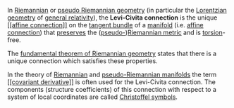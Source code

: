 In [Riemannian](https://en.wikipedia.org/wiki/Riemannian_manifold "Riemannian manifold") or [pseudo Riemannian geometry](https://en.wikipedia.org/wiki/Pseudo-Riemannian_manifold "Pseudo-Riemannian manifold") (in particular the [Lorentzian geometry](https://en.wikipedia.org/wiki/Lorentzian_manifold "Lorentzian manifold") of [general relativity](https://en.wikipedia.org/wiki/General_Relativity "General Relativity")), the **Levi-Civita connection** is the unique [[[affine connection]]](https://en.wikipedia.org/wiki/Affine_connection "[[affine connection]]") on the [tangent bundle](https://en.wikipedia.org/wiki/Tangent_bundle "Tangent bundle") of a [manifold](https://en.wikipedia.org/wiki/Manifold "Manifold") (i.e. [affine connection](https://en.wikipedia.org/wiki/Affine_connection "Affine connection")) that [preserves](https://en.wikipedia.org/wiki/Metric_connection "Metric connection") the ([pseudo-](https://en.wikipedia.org/wiki/Pseudo-Riemannian_manifold "Pseudo-Riemannian manifold"))[Riemannian metric](https://en.wikipedia.org/wiki/Riemannian_metric "Riemannian metric") and is [torsion](https://en.wikipedia.org/wiki/Torsion_(differential_geometry) "Torsion (differential geometry)")\-free.

The [fundamental theorem of Riemannian geometry](https://en.wikipedia.org/wiki/Fundamental_theorem_of_Riemannian_geometry "Fundamental theorem of Riemannian geometry") states that there is a unique connection which satisfies these properties.

In the theory of [Riemannian](https://en.wikipedia.org/wiki/Riemannian_manifold "Riemannian manifold") and [pseudo-Riemannian manifolds](https://en.wikipedia.org/wiki/Pseudo-Riemannian_manifold "Pseudo-Riemannian manifold") the term [[[covariant derivative]]](https://en.wikipedia.org/wiki/Covariant_derivative "[[Covariant derivative]]") is often used for the Levi-Civita connection. The components (structure coefficients) of this connection with respect to a system of local coordinates are called [Christoffel symbols](https://en.wikipedia.org/wiki/Christoffel_symbols "Christoffel symbols").